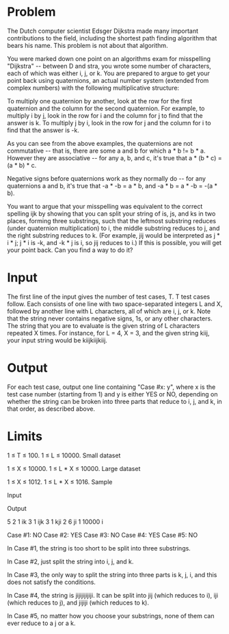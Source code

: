 # Problem

The Dutch computer scientist Edsger Dijkstra made many important contributions to the field, including the shortest path finding algorithm that bears his name. This problem is not about that algorithm.

You were marked down one point on an algorithms exam for misspelling "Dijkstra" -- between D and stra, you wrote some number of characters, each of which was either i, j, or k. You are prepared to argue to get your point back using quaternions, an actual number system (extended from complex numbers) with the following multiplicative structure:

To multiply one quaternion by another, look at the row for the first quaternion and the column for the second quaternion. For example, to multiply i by j, look in the row for i and the column for j to find that the answer is k. To multiply j by i, look in the row for j and the column for i to find that the answer is -k.

As you can see from the above examples, the quaternions are not commutative -- that is, there are some a and b for which a * b != b * a. However they are associative -- for any a, b, and c, it's true that a * (b * c) = (a * b) * c.

Negative signs before quaternions work as they normally do -- for any quaternions a and b, it's true that -a * -b = a * b, and -a * b = a * -b = -(a * b).

You want to argue that your misspelling was equivalent to the correct spelling ijk by showing that you can split your string of is, js, and ks in two places, forming three substrings, such that the leftmost substring reduces (under quaternion multiplication) to i, the middle substring reduces to j, and the right substring reduces to k. (For example, jij would be interpreted as j * i * j; j * i is -k, and -k * j is i, so jij reduces to i.) If this is possible, you will get your point back. Can you find a way to do it?

# Input

The first line of the input gives the number of test cases, T. T test cases follow. Each consists of one line with two space-separated integers L and X, followed by another line with L characters, all of which are i, j, or k. Note that the string never contains negative signs, 1s, or any other characters. The string that you are to evaluate is the given string of L characters repeated X times. For instance, for L = 4, X = 3, and the given string kiij, your input string would be kiijkiijkiij.

# Output

For each test case, output one line containing "Case #x: y", where x is the test case number (starting from 1) and y is either YES or NO, depending on whether the string can be broken into three parts that reduce to i, j, and k, in that order, as described above.

# Limits

1 ≤ T ≤ 100.
1 ≤ L ≤ 10000.
Small dataset

1 ≤ X ≤ 10000.
1 ≤ L * X ≤ 10000.
Large dataset

1 ≤ X ≤ 1012.
1 ≤ L * X ≤ 1016.
Sample

Input

Output


5
2 1
ik
3 1
ijk
3 1
kji
2 6
ji
1 10000
i



Case #1: NO
Case #2: YES
Case #3: NO
Case #4: YES
Case #5: NO

In Case #1, the string is too short to be split into three substrings.

In Case #2, just split the string into i, j, and k.

In Case #3, the only way to split the string into three parts is k, j, i, and this does not satisfy the conditions.

In Case #4, the string is jijijijijiji. It can be split into jij (which reduces to i), iji (which reduces to j), and jijiji (which reduces to k).

In Case #5, no matter how you choose your substrings, none of them can ever reduce to a j or a k.


